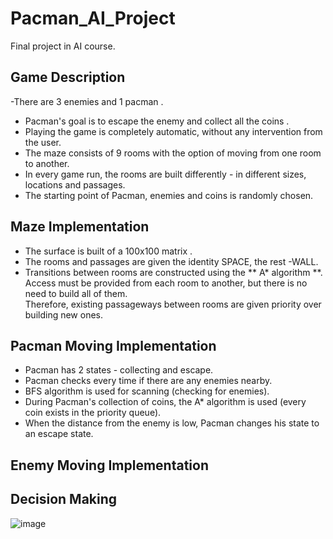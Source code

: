 # Pacman_AI_Project


Final project in AI course.

## Game Description

-There are 3 enemies and 1 pacman .

- Pacman's goal is to escape the enemy and collect all the coins .<br/>
- Playing the game is completely automatic, without any intervention from the user.<br/>
- The maze consists of 9 rooms with the option of moving from one room to another.<br/>
- In every game run, the rooms are built differently - in different sizes, locations  and passages.<br/>
- The starting point of Pacman, enemies and coins is randomly chosen.<br/>

## Maze Implementation
- The surface is built of a 100x100 matrix .<br/>
- The rooms and passages are given the identity SPACE, the rest -WALL.<br/> 
- Transitions between rooms are constructed using the ** A* algorithm **.<br/>
 Access must be provided from each room to another, but there is no need to build all of them.<br/>
 Therefore, existing passageways between rooms are given priority over building new ones.<br/>
 
 ## Pacman Moving Implementation
 - Pacman has 2 states - collecting and escape.<br/>
 - Pacman checks every time if there are any enemies nearby.<br/>
 - BFS algorithm is used for scanning (checking for enemies).<br/>
 - During Pacman's collection of coins, the A* algorithm is used (every coin exists in the priority queue).<br/>
 - When the distance from the enemy is low, Pacman changes his state to an escape state.<br/>
 
 ## Enemy Moving Implementation
 
 


## Decision Making 
![image](https://user-images.githubusercontent.com/74130405/199086452-f977668a-32a3-40a5-84ab-190ef3f4d629.png)


